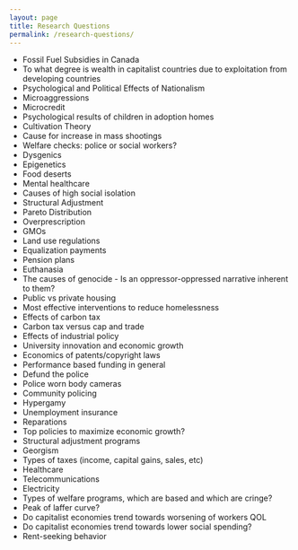 ```yaml
---
layout: page
title: Research Questions
permalink: /research-questions/
---
```


* Fossil Fuel Subsidies in Canada
* To what degree is wealth in capitalist countries due to exploitation from developing countries
* Psychological and Political Effects of Nationalism
* Microaggressions
* Microcredit
* Psychological results of children in adoption homes
* Cultivation Theory
* Cause for increase in mass shootings
* Welfare checks: police or social workers?
* Dysgenics
* Epigenetics
* Food deserts
* Mental healthcare
* Causes of high social isolation
* Structural Adjustment
* Pareto Distribution
* Overprescription
* GMOs
* Land use regulations
* Equalization payments
* Pension plans
* Euthanasia
* The causes of genocide - Is an oppressor-oppressed narrative inherent to them?
* Public vs private housing
* Most effective interventions to reduce homelessness
* Effects of carbon tax
* Carbon tax versus cap and trade
* Effects of industrial policy
* University innovation and economic growth
* Economics of patents/copyright laws
* Performance based funding in general
* Defund the police
* Police worn body cameras
* Community policing
* Hypergamy
* Unemployment insurance
* Reparations
* Top policies to maximize economic growth?
* Structural adjustment programs
* Georgism
* Types of taxes (income, capital gains, sales, etc)
* Healthcare
* Telecommunications
* Electricity
* Types of welfare programs, which are based and which are cringe?
* Peak of laffer curve?
* Do capitalist economies trend towards worsening of workers QOL
* Do capitalist economies trend towards lower social spending?
* Rent-seeking behavior
